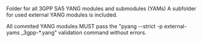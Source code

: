 Folder for all 3GPP SA5 YANG modules and submodules (YAMs)
A subfolder for used external YANG modules is included.

All commited YANG modules MUST pass the 
  "pyang --strict -p external-yams _3gpp-*.yang" 
  validation command without errors.

  
